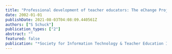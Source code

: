```yaml
---
title: "Professional development of teacher educators: The eChange Project example."
date: 2002-01-01
publishDate: 2021-08-03T04:08:09.440561Z
authors: ["S Schuck"]
publication_types: ["2"]
abstract: ""
featured: false
publication: "*Society for Information Technology & Teacher Education International …*"
---
```


